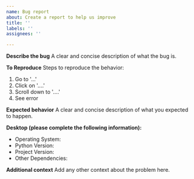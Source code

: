 ```yaml
---
name: Bug report
about: Create a report to help us improve
title: ''
labels: ''
assignees: ''

---
```


**Describe the bug**
A clear and concise description of what the bug is.

**To Reproduce**
Steps to reproduce the behavior:
1. Go to '...'
2. Click on '....'
3. Scroll down to '....'
4. See error

**Expected behavior**
A clear and concise description of what you expected to happen.

**Desktop (please complete the following information):**
- Operating System: <!-- e.g., Windows, macOS, Linux -->
- Python Version: <!-- e.g., 3.8, 3.9 -->
- Project Version: <!-- e.g., 1.0.0 -->
- Other Dependencies: <!-- List any other relevant dependencies -->

**Additional context**
Add any other context about the problem here.
